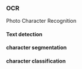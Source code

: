 ### OCR

Photo Character Recognition 
#### Text detection
#### character segmentation
#### character classification 
